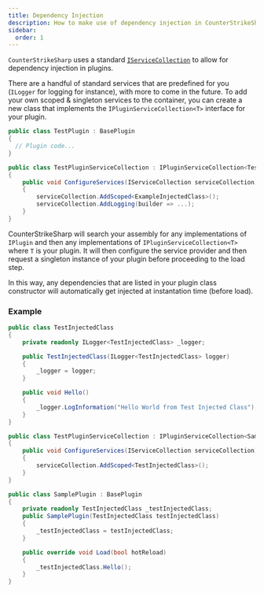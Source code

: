 ```yaml
---
title: Dependency Injection
description: How to make use of dependency injection in CounterStrikeSharp
sidebar:
  order: 1
---
```


`CounterStrikeSharp` uses a standard <a href="https://learn.microsoft.com/en-us/aspnet/core/fundamentals/dependency-injection?view=aspnetcore-8.0" target="_blank">`IServiceCollection`</a> to allow for dependency injection in plugins.

There are a handful of standard services that are predefined for you (`ILogger` for logging for instance), with more to come in the future. To add your own scoped & singleton services to the container, you can create a new class that implements the `IPluginServiceCollection<T>` interface for your plugin.

```csharp
public class TestPlugin : BasePlugin
{
  // Plugin code...
}

public class TestPluginServiceCollection : IPluginServiceCollection<TestPlugin>
{
    public void ConfigureServices(IServiceCollection serviceCollection)
    {
        serviceCollection.AddScoped<ExampleInjectedClass>();
        serviceCollection.AddLogging(builder => ...);
    }
}
```

CounterStrikeSharp will search your assembly for any implementations of `IPlugin` and then any implementations of `IPluginServiceCollection<T>` where `T` is your plugin. It will then configure the service provider and then request a singleton instance of your plugin before proceeding to the load step.

In this way, any dependencies that are listed in your plugin class constructor will automatically get injected at instantation time (before load).

### Example

```csharp
public class TestInjectedClass
{
    private readonly ILogger<TestInjectedClass> _logger;

    public TestInjectedClass(ILogger<TestInjectedClass> logger)
    {
        _logger = logger;
    }

    public void Hello()
    {
        _logger.LogInformation("Hello World from Test Injected Class");
    }
}

public class TestPluginServiceCollection : IPluginServiceCollection<SamplePlugin>
{
    public void ConfigureServices(IServiceCollection serviceCollection)
    {
        serviceCollection.AddScoped<TestInjectedClass>();
    }
}

public class SamplePlugin : BasePlugin
{
    private readonly TestInjectedClass _testInjectedClass;
    public SamplePlugin(TestInjectedClass testInjectedClass)
    {
        _testInjectedClass = testInjectedClass;
    }

    public override void Load(bool hotReload)
    {
        _testInjectedClass.Hello();
    }
}
```
